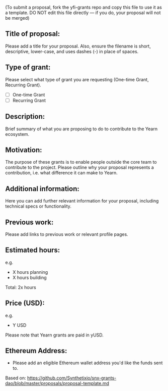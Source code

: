 (To submit a proposal, fork the yfi-grants repo and copy this file to use it as a template. DO NOT edit this file directly — if you do, your proposal will not be merged)

## Title of proposal: 
Please add a title for your proposal. Also, ensure the filename is short, descriptive, lower-case, and uses dashes (-) in place of spaces. 

## Type of grant: 
Please select what type of grant you are requesting (One-time Grant, Recurring Grant). 
- [ ] One-time Grant
- [ ] Recurring Grant

## Description: 
Brief summary of what you are proposing to do to contribute to the Yearn ecosystem. 

## Motivation: 
The purpose of these grants is to enable people outside the core team to contribute to the project. 
Please outline why your proposal represents a contribution, i.e. what difference it can make to Yearn. 

## Additional information: 
Here you can add further relevant information for your proposal, including technical specs or functionality. 

## Previous work: 
Please add links to previous work or relevant profile pages. 

## Estimated hours: 
e.g. 
- X hours planning
- X hours building

Total: 2x hours

## Price (USD): 
e.g. 
- Y USD 

Please note that Yearn grants are paid in yUSD.  

## Ethereum Address: 
- Please add an eligible Ethereum wallet address you'd like the funds sent to. 

Based on: https://github.com/Synthetixio/snx-grants-dao/blob/master/proposals/proposal-template.md
